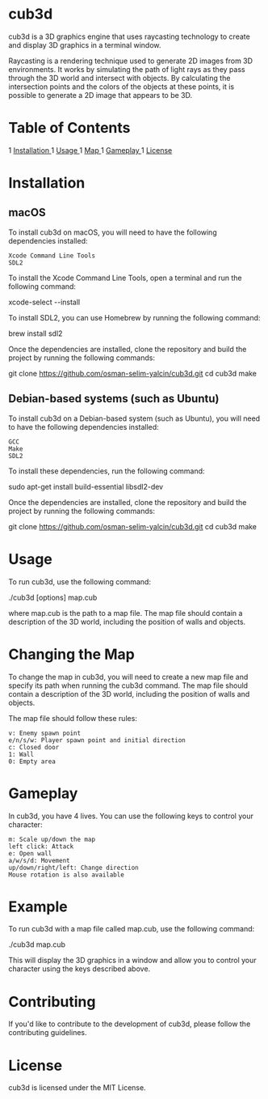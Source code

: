 

# cub3d

cub3d is a 3D graphics engine that uses raycasting technology to create and display 3D graphics in a terminal window.

Raycasting is a rendering technique used to generate 2D images from 3D environments. It works by simulating the path of light rays as they pass through the 3D world and intersect with objects. By calculating the intersection points and the colors of the objects at these points, it is possible to generate a 2D image that appears to be 3D.

# Table of Contents

1 <a href="#installation"> Installation </a>
1 <a href="#usage"> Usage </a>
1 <a href="#map"> Map </a>
1 <a href="#gameplay"> Gameplay </a>
1 <a href="#license"> License </a>

# <span id="installation"> Installation </span>
## macOS

To install cub3d on macOS, you will need to have the following dependencies installed:

    Xcode Command Line Tools
    SDL2

To install the Xcode Command Line Tools, open a terminal and run the following command:

xcode-select --install

To install SDL2, you can use Homebrew by running the following command:

brew install sdl2

Once the dependencies are installed, clone the repository and build the project by running the following commands:

git clone https://github.com/osman-selim-yalcin/cub3d.git
cd cub3d
make

## Debian-based systems (such as Ubuntu)

To install cub3d on a Debian-based system (such as Ubuntu), you will need to have the following dependencies installed:

    GCC
    Make
    SDL2

To install these dependencies, run the following command:

sudo apt-get install build-essential libsdl2-dev

Once the dependencies are installed, clone the repository and build the project by running the following commands:

git clone https://github.com/osman-selim-yalcin/cub3d.git
cd cub3d
make

# <span id="usage"> Usage </span> 

To run cub3d, use the following command:

./cub3d [options] map.cub

where map.cub is the path to a map file. The map file should contain a description of the 3D world, including the position of walls and objects.

# <span id="map"> Changing the Map </span>

To change the map in cub3d, you will need to create a new map file and specify its path when running the cub3d command. The map file should contain a description of the 3D world, including the position of walls and objects.

The map file should follow these rules:

    v: Enemy spawn point
    e/n/s/w: Player spawn point and initial direction
    c: Closed door
    1: Wall
    0: Empty area

# <span id="gameplay"> Gameplay </span>

In cub3d, you have 4 lives. You can use the following keys to control your character:

    m: Scale up/down the map
    left click: Attack
    e: Open wall
    a/w/s/d: Movement
    up/down/right/left: Change direction
    Mouse rotation is also available

# Example

To run cub3d with a map file called map.cub, use the following command:

./cub3d map.cub

This will display the 3D graphics in a window and allow you to control your character using the keys described above.

# Contributing

If you'd like to contribute to the development of cub3d, please follow the contributing guidelines.

# <span id="license"> License </span>

cub3d is licensed under the MIT License.
